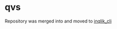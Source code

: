 qvs
===

Repository was merged into and moved to [inqlik_cli](https://github.com/inqlik/inqlik_cli)
